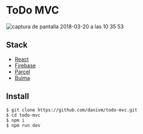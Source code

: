 # ToDo MVC

![captura de pantalla 2018-03-20 a las 10 35 53](https://user-images.githubusercontent.com/22593402/37646836-030ee626-2c2b-11e8-9b55-035e987a35a8.png)

## Stack
- [React](https://reactjs.org/)
- [Firebase](https://firebase.google.com)
- [Parcel](https://parceljs.org/)
- [Bulma](https://bulma.io/)

## Install

```
$ git clone https://github.com/danivm/todo-mvc.git
$ cd todo-mvc
$ npm i
$ npm run dev
```
